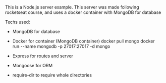 This is a Node.js server example.
This server was made following rocketseat course, and uses a docker container with MongoDB for database

Techs used:
- MongoDB for database

- Docker for container (MongoDB container)
    docker pull mongo
    docker run --name mongodb -p 27017:27017 -d mongo

- Express for routes and server

- Mongoose for ORM

- require-dir to require whole directories